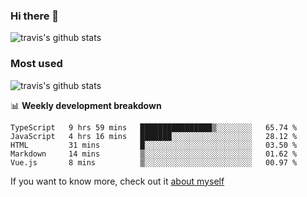 ### Hi there 👋

<!--
**HondryTravis/HondryTravis** is a ✨ _special_ ✨ repository because its `README.md` (this file) appears on your GitHub profile.

Here are some ideas to get you started:

- 🔭 I’m currently working on ...
- 🌱 I’m currently learning ...
- 👯 I’m looking to collaborate on ...
- 🤔 I’m looking for help with ...
- 💬 Ask me about ...
- 📫 How to reach me: ...
- 😄 Pronouns: ...
- ⚡ Fun fact: ...
-->

![travis's github stats](https://github-readme-stats.vercel.app/api?username=HondryTravis&hide=stars)
### Most used
![travis's github stats](https://github-readme-stats.anuraghazra1.vercel.app/api/top-langs/?username=HondryTravis&layout=compact&hide_title=true)

📊 **Weekly development breakdown**

<!--START_SECTION:waka-->
```text
TypeScript   9 hrs 59 mins   ████████████████▒░░░░░░░░   65.74 % 
JavaScript   4 hrs 16 mins   ███████░░░░░░░░░░░░░░░░░░   28.12 % 
HTML         31 mins         █░░░░░░░░░░░░░░░░░░░░░░░░   03.50 % 
Markdown     14 mins         ▒░░░░░░░░░░░░░░░░░░░░░░░░   01.62 % 
Vue.js       8 mins          ▒░░░░░░░░░░░░░░░░░░░░░░░░   00.97 % 
```
<!--END_SECTION:waka-->

If you want to know more, check out it [about myself](https://hondrytravis.github.io/)
